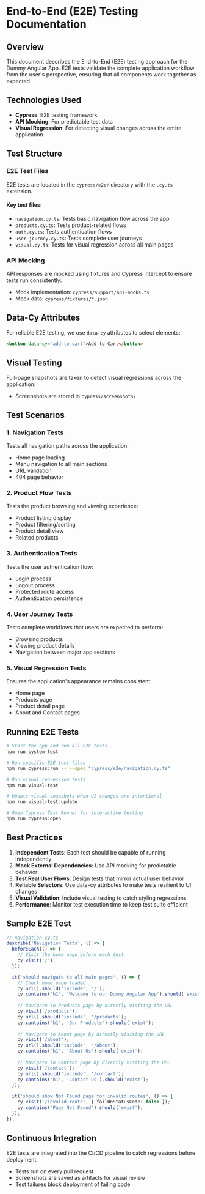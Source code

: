 # End-to-End (E2E) Testing Documentation

## Overview
This document describes the End-to-End (E2E) testing approach for the Dummy Angular App. E2E tests validate the complete application workflow from the user's perspective, ensuring that all components work together as expected.

## Technologies Used
- **Cypress**: E2E testing framework
- **API Mocking**: For predictable test data
- **Visual Regression**: For detecting visual changes across the entire application

## Test Structure

### E2E Test Files
E2E tests are located in the `cypress/e2e/` directory with the `.cy.ts` extension.

#### Key test files:
- `navigation.cy.ts`: Tests basic navigation flow across the app
- `products.cy.ts`: Tests product-related flows
- `auth.cy.ts`: Tests authentication flows
- `user-journey.cy.ts`: Tests complete user journeys
- `visual.cy.ts`: Tests for visual regression across all main pages

### API Mocking
API responses are mocked using fixtures and Cypress intercept to ensure tests run consistently:

- Mock implementation: `cypress/support/api-mocks.ts`
- Mock data: `cypress/fixtures/*.json`

## Data-Cy Attributes
For reliable E2E testing, we use `data-cy` attributes to select elements:

```html
<button data-cy="add-to-cart">Add to Cart</button>
```

## Visual Testing
Full-page snapshots are taken to detect visual regressions across the application:

- Screenshots are stored in `cypress/screenshots/`

## Test Scenarios

### 1. Navigation Tests
Tests all navigation paths across the application:
- Home page loading
- Menu navigation to all main sections
- URL validation
- 404 page behavior

### 2. Product Flow Tests
Tests the product browsing and viewing experience:
- Product listing display
- Product filtering/sorting
- Product detail view
- Related products

### 3. Authentication Tests
Tests the user authentication flow:
- Login process
- Logout process
- Protected route access
- Authentication persistence

### 4. User Journey Tests
Tests complete workflows that users are expected to perform:
- Browsing products
- Viewing product details
- Navigation between major app sections

### 5. Visual Regression Tests
Ensures the application's appearance remains consistent:
- Home page
- Products page
- Product detail page
- About and Contact pages

## Running E2E Tests

```bash
# Start the app and run all E2E tests
npm run system-test

# Run specific E2E test files
npm run cypress:run -- --spec "cypress/e2e/navigation.cy.ts"

# Run visual regression tests
npm run visual-test

# Update visual snapshots when UI changes are intentional
npm run visual-test:update

# Open Cypress Test Runner for interactive testing
npm run cypress:open
```

## Best Practices

1. **Independent Tests**: Each test should be capable of running independently
2. **Mock External Dependencies**: Use API mocking for predictable behavior
3. **Test Real User Flows**: Design tests that mirror actual user behavior
4. **Reliable Selectors**: Use data-cy attributes to make tests resilient to UI changes
5. **Visual Validation**: Include visual testing to catch styling regressions
6. **Performance**: Monitor test execution time to keep test suite efficient

## Sample E2E Test

```typescript
// navigation.cy.ts
describe('Navigation Tests', () => {
  beforeEach(() => {
    // Visit the home page before each test
    cy.visit('/');
  });

  it('should navigate to all main pages', () => {
    // Check home page loaded
    cy.url().should('include', '/');
    cy.contains('h1', 'Welcome to our Dummy Angular App').should('exist');
    
    // Navigate to Products page by directly visiting the URL
    cy.visit('/products');
    cy.url().should('include', '/products');
    cy.contains('h1', 'Our Products').should('exist');
    
    // Navigate to About page by directly visiting the URL
    cy.visit('/about');
    cy.url().should('include', '/about');
    cy.contains('h1', 'About Us').should('exist');
    
    // Navigate to Contact page by directly visiting the URL
    cy.visit('/contact');
    cy.url().should('include', '/contact');
    cy.contains('h1', 'Contact Us').should('exist');
  });

  it('should show Not Found page for invalid routes', () => {
    cy.visit('/invalid-route', { failOnStatusCode: false });
    cy.contains('Page Not Found').should('exist');
  });
});
```

## Continuous Integration
E2E tests are integrated into the CI/CD pipeline to catch regressions before deployment:

- Tests run on every pull request
- Screenshots are saved as artifacts for visual review
- Test failures block deployment of failing code